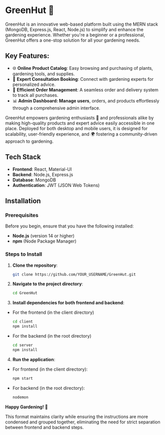 # GreenHut 🌱

GreenHut is an innovative web-based platform built using the MERN stack (MongoDB, Express.js, React, Node.js) to simplify and enhance the gardening experience. Whether you're a beginner or a professional, GreenHut offers a one-stop solution for all your gardening needs.

## Key Features: 
- 🌐 **Online Product Catalog**: Easy browsing and purchasing of plants, gardening tools, and supplies. 
- 📅 **Expert Consultation Booking**: Connect with gardening experts for personalized advice. 
- 🚚 **Efficient Order Management**: A seamless order and delivery system to track all purchases. 
- 📊 **Admin Dashboard: Manage users**, orders, and products effortlessly through a comprehensive admin interface.
  
GreenHut empowers gardening enthusiasts 🌻 and professionals alike by making high-quality products and expert advice easily accessible in one place. 
Deployed for both desktop and mobile users, it is designed for scalability, user-friendly experience, and 🌍 fostering a community-driven approach to gardening.

## Tech Stack

- **Frontend**: React, Material-UI
- **Backend**: Node.js, Express.js
- **Database**: MongoDB
- **Authentication**: JWT (JSON Web Tokens)

## Installation

### Prerequisites
Before you begin, ensure that you have the following installed:
- **Node.js** (version 14 or higher)
- **npm** (Node Package Manager)

### Steps to Install
1. **Clone the repository**:
   ```bash
   git clone https://github.com/YOUR_USERNAME/GreenHut.git

2. **Navigate to the project directory**:
   ```bash
   cd GreenHut
   
3. **Install dependencies for both frontend and backend**:
- For the frontend (in the client directory)
   ```bash
   cd client
   npm install
- For the backend (in the root directory)
  ```bash
  cd server
  npm install

4. **Run the application**:
- For frontend (in the client directory):
  ```bash
  npm start
- For backend (in the root directory):
  ```bash
  nodemon

**Happy Gardening! 🌻**

This format maintains clarity while ensuring the instructions are more condensed and grouped together, eliminating the need for strict separation between frontend and backend steps.
